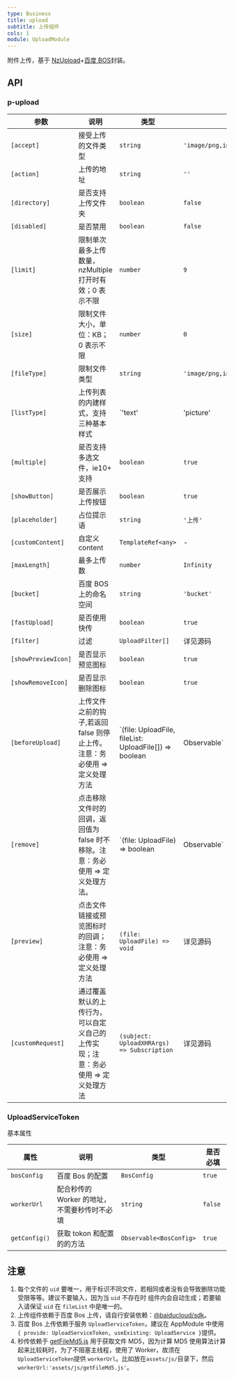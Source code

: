 ```yaml
---
type: Business
title: upload
subtitle: 上传组件
cols: 1
module: UploadModule
---
```


附件上传，基于 [NzUpload](https://ng.ant.design/components/upload/zh)+[百度 BOS](https://cloud.baidu.com/doc/BOS/s/9jwvys8y7/)封装。

## API

### p-upload

| 参数                | 说明                                                                             | 类型                                                                          | 默认值                                       |
| ------------------- | -------------------------------------------------------------------------------- | ----------------------------------------------------------------------------- | -------------------------------------------- |
| `[accept]`          | 接受上传的文件类型                                                               | `string`                                                                      | `'image/png,image/jpeg,image/gif,image/bmp'` |
| `[action]`          | 上传的地址                                                                       | `string`                                                                      | `''`                                         |
| `[directory]`       | 是否支持上传文件夹                                                               | `boolean`                                                                     | `false`                                      |
| `[disabled]`        | 是否禁用                                                                         | `boolean`                                                                     | `false`                                      |
| `[limit]`           | 限制单次最多上传数量，nzMultiple 打开时有效；0 表示不限                          | `number`                                                                      | `9`                                          |
| `[size]`            | 限制文件大小，单位：KB；0 表示不限                                               | `number`                                                                      | `0`                                          |
| `[fileType]`        | 限制文件类型                                                                     | `string`                                                                      | `'image/png,image/jpeg,image/gif,image/bmp'` |
| `[listType]`        | 上传列表的内建样式，支持三种基本样式                                             | `'text' | 'picture' | 'picture-card' = 'picture-card'`                        | `'picture-card'`                             |
| `[multiple]`        | 是否支持多选文件，ie10+ 支持                                                     | `boolean`                                                                     | `true`                                       |
| `[showButton]`      | 是否展示上传按钮                                                                 | `boolean`                                                                     | `true`                                       |
| `[placeholder]`     | 占位提示语                                                                       | `string`                                                                      | `'上传'`                                     |
| `[customContent]`   | 自定义 content                                                                   | `TemplateRef<any>`                                                            | -                                            |
| `[maxLength]`       | 最多上传数                                                                       | `number`                                                                      | `Infinity`                                   |
| `[bucket]`          | 百度 BOS 上的命名空间                                                            | `string`                                                                      | `'bucket'`                                   |
| `[fastUpload]`      | 是否使用快传                                                                     | `boolean`                                                                     | `true`                                       |
| `[filter]`          | 过滤                                                                             | `UploadFilter[]`                                                              | 详见源码                                     |
| `[showPreviewIcon]` | 是否显示预览图标                                                                 | `boolean`                                                                     | `true`                                       |
| `[showRemoveIcon]`  | 是否显示删除图标                                                                 | `boolean`                                                                     | `true`                                       |
| `[beforeUpload]`    | 上传文件之前的钩子,若返回 false 则停止上传。注意：务必使用 => 定义处理方法       | `(file: UploadFile, fileList: UploadFile[]) => boolean | Observable<boolean>` | -                                            |
| `[remove]`          | 点击移除文件时的回调，返回值为 false 时不移除。注意：务必使用 => 定义处理方法。  | `(file: UploadFile) => boolean | Observable<boolean>`                         | -                                            |
| `[preview]`         | 点击文件链接或预览图标时的回调；注意：务必使用 => 定义处理方法                   | `(file: UploadFile) => void`                                                  | 详见源码                                     |
| `[customRequest]`   | 通过覆盖默认的上传行为，可以自定义自己的上传实现；注意：务必使用 => 定义处理方法 | `(subject: UploadXHRArgs) => Subscription`                                    | 详见源码                                     |

### UploadServiceToken

基本属性

| 属性          | 说明                                         | 类型                    | 是否必填 |
| ------------- | -------------------------------------------- | ----------------------- | -------- |
| `bosConfig`   | 百度 Bos 的配置                              | `BosConfig`             | `true`   |
| `workerUrl`   | 配合秒传的 Worker 的地址，不需要秒传时不必填 | `string`                | `false`  |
| `getConfig()` | 获取 tokon 和配置的的方法                    | `Observable<BosConfig>` | `true`   |

## 注意

1. 每个文件的 `uid` 要唯一，用于标识不同文件，若相同或者没有会导致删除功能受限等等。建议不要输入，因为当 `uid` 不存在时 组件内会自动生成；若要输入请保证 `uid` 在 `fileList` 中是唯一的。
2. 上传组件依赖于百度 Bos 上传，请自行安装依赖：[@baiducloud/sdk](https://cloud.baidu.com/doc/BOS/s/Djwvyrhiw/ '安装SDK')。
3. 百度 Bos 上传依赖于服务 `UploadServiceToken`，建议在 AppModule 中使用`{ provide: UploadServiceToken, useExisting: UploadService }`提供。
4. 秒传依赖于 [getFileMd5.js](`https://github.com/1ziton/pixelmon/tree/master/src/assets/js/getFileMd5.js`, 'getFileMd5.js') 用于获取文件 MD5，因为计算 MD5 使用算法计算起来比较耗时，为了不阻塞主线程，使用了 Worker，故须在`UploadServiceToken`提供 `workerUrl`。比如放在`assets/js/`目录下，然后`workerUrl:'assets/js/getFileMd5.js'`。

